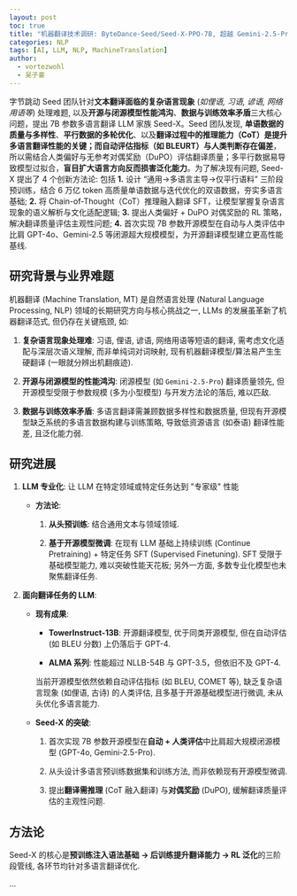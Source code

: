 ```yaml
---
layout: post
toc: true
title: "机器翻译技术调研: ByteDance-Seed/Seed-X-PPO-7B, 超越 Gemini-2.5-Pro 的开源翻译小模型背后的训练管线与技术细节"
categories: NLP
tags: [AI, LLM, NLP, MachineTranslation]
author:
  - vortezwohl
  - 吴子豪
---
```

字节跳动 Seed 团队针对**文本翻译面临的复杂语言现象** (*如俚语, 习语, 谚语, 网络用语等*) 处理难题, 以及**开源与闭源模型性能鸿沟**、**数据与训练效率矛盾**三大核心问题，提出 7B 参数多语言翻译 LLM 家族 Seed-X。Seed 团队发现, **单语数据的质量与多样性**、**平行数据的多轮优化**、以及**翻译过程中的推理能力（CoT）**是提升多语言翻译性能的关键；而**自动评估指标（如 BLEURT）与人类判断存在偏差**，所以需结合人类偏好与无参考对偶奖励（DuPO）评估翻译质量；多平行数据易导致模型过拟合，**盲目扩大语言方向反而损害泛化能力**。为了解决现有问题, Seed-X 提出了 4 个创新方法论: 包括 **1.** 设计 “通用→多语言主导→仅平行语料” 三阶段预训练，结合 6 万亿 token 高质量单语数据与迭代优化的双语数据，夯实多语言基础; **2.** 将 Chain-of-Thought（CoT）推理融入翻译 SFT，让模型掌握复杂语言现象的语义解析与文化适配逻辑; **3.** 提出人类偏好 + DuPO 对偶奖励的 RL 策略，解决翻译质量评估主观性问题; **4.** 首次实现 7B 参数开源模型在自动与人类评估中比肩 GPT-4o、Gemini-2.5 等闭源超大规模模型，为开源翻译模型建立更高性能基线.

## 研究背景与业界难题

机器翻译 (Machine Translation, MT) 是自然语言处理 (Natural Language Processing, NLP) 领域的长期研究方向与核心挑战之一, LLMs 的发展虽革新了机器翻译范式, 但仍存在关键瓶颈, 如:

1. **复杂语言现象处理难**: 习语, 俚语, 谚语, 网络用语等短语的翻译, 需考虑文化适配与深层次语义理解, 而非单纯词对词映射, 现有机器翻译模型/算法易产生生硬翻译 (一眼就分辨出机翻痕迹).

2. **开源与闭源模型的性能鸿沟**: 闭源模型 (如 `Gemini-2.5-Pro`) 翻译质量领先, 但开源模型受限于参数规模 (多为小型模型) 与开发方法论的落后, 难以匹敌.

3. **数据与训练效率矛盾**: 多语言翻译需兼顾数据多样性和数据质量, 但现有开源模型缺乏系统的多语言数据构建与训练策略, 导致低资源语言 (如泰语) 翻译性能差, 且泛化能力弱.

## 研究进展

1. **LLM 专业化**: 让 LLM 在特定领域或特定任务达到 "专家级" 性能

    - **方法论**:

        1. **从头预训练**: 结合通用文本与领域领域.

        2. **基于开源模型微调**: 在现有 LLM 基础上持续训练 (Continue Pretraining) + 特定任务 SFT (Supervised Finetuning). SFT 受限于基础模型能力, 难以突破性能天花板; 另外一方面, 多数专业化模型也未聚焦翻译任务.

2. **面向翻译任务的 LLM**:

    - **现有成果**: 

        - **TowerInstruct-13B**: 开源翻译模型, 优于同类开源模型, 但在自动评估 (如 BLEU 分数) 上仍落后于 GPT-4.

        - **ALMA 系列**: 性能超过 NLLB-54B 与 GPT-3.5，但依旧不及 GPT-4.

        当前开源模型依然依赖自动评估指标 (如 BLEU, COMET 等), 缺乏复杂语言现象 (如俚语, 古诗) 的人类评估, 且多基于开源基础模型进行微调, 未从头优化多语言能力.

    - **Seed-X 的突破**:

        1. 首次实现 7B 参数开源模型在**自动 + 人类评估**中比肩超大规模闭源模型 (GPT-4o, Gemini-2.5-Pro).

        2. 从头设计多语言预训练数据集和训练方法, 而非依赖现有开源模型微调.

        3. 提出**翻译需推理** (CoT 融入翻译) 与**对偶奖励** (DuPO), 缓解翻译质量评估的主观性问题.

## 方法论

Seed-X 的核心是**预训练注入语法基础 -> 后训练提升翻译能力 -> RL 泛化**的三阶段管线, 各环节均针对多语言翻译优化.

...